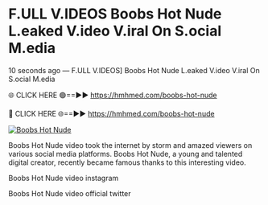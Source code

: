 # F.ULL V.IDEOS Boobs Hot Nude L.eaked V.ideo V.iral On S.ocial M.edia

10 seconds ago — F.ULL V.IDEOS] Boobs Hot Nude L.eaked V.ideo V.iral On S.ocial M.edia

🌐 CLICK HERE 🟢==►► https://hmhmed.com/boobs-hot-nude

🔴 CLICK HERE 🌐==►► https://hmhmed.com/boobs-hot-nude

[![Boobs Hot Nude](https://i.imgur.com/dJHk4Zq.gif)](https://hmhmed.com/boobs-hot-nude)

Boobs Hot Nude video took the internet by storm and amazed viewers on various social media platforms. Boobs Hot Nude, a young and talented digital creator, recently became famous thanks to this interesting video.

Boobs Hot Nude video instagram

Boobs Hot Nude video official twitter